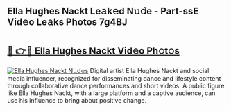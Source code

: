 ## Ella Hughes Nackt Le𝚊k𝚎d N𝚞𝚍e - Part-ssE Vid𝚎o Le𝚊ks Photos 7g4BJ

# <h2><a href="http://fb72fu.evod.top/?m=Ella+Hughes+Nackt">🔗 👉🔴 Ella Hughes Nackt Vid𝚎o Ph𝚘t𝚘s</a></h2>

[![Ella Hughes Nackt N𝚞d𝚎s](https://i.imgur.com/8V9OHl7.gif)](http://fb72fu.evod.top/?m=Ella+Hughes+Nackt)
Digital artist Ella Hughes Nackt and social media influencer, recognized for disseminating dance and lifestyle content through collaborative dance performances and short videos. A public figure like Ella Hughes Nackt, with a large platform and a captive audience, can use his influence to bring about positive change. 
